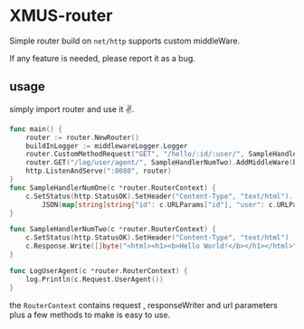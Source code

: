 # XMUS-router

Simple router build on `net/http` supports custom middleWare.

If any feature is needed, please report it as a bug.
 


## usage

simply import router and use it ✌️.


```go
func main() {
	router := router.NewRouter()
	buildInLogger := middlewareLogger.Logger
	router.CustomMethodRequest("GET", "/hello/:id/:user/", SampleHandlerNumOne)
	router.GET("/log/user/agent/", SampleHandlerNumTwo).AddMiddleWare(buildInLogger).AddMiddleWare(LogUserAgent)
	http.ListenAndServe(":8080", router)
}
func SampleHandlerNumOne(c *router.RouterContext) {
	c.SetStatus(http.StatusOK).SetHeader("Content-Type", "text/html").
		JSON(map[string]string{"id": c.URLParams["id"], "user": c.URLParams["user"]})
}

func SampleHandlerNumTwo(c *router.RouterContext) {
	c.SetStatus(http.StatusOK).SetHeader("Content-Type", "text/html")
	c.Response.Write([]byte("<html><h1><b>Hello World!</b></h1></html>"))
}

func LogUserAgent(c *router.RouterContext) {
	log.Println(c.Request.UserAgent())
}

```

the `RouterContext` contains request , responseWriter and url parameters plus a few methods to make is easy to use.

